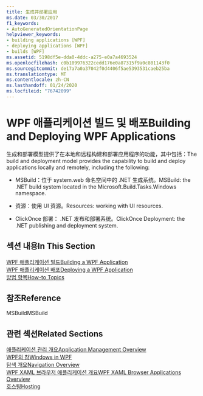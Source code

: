 ```yaml
---
title: 生成并部署应用
ms.date: 03/30/2017
f1_keywords:
- AutoGeneratedOrientationPage
helpviewer_keywords:
- building applications [WPF]
- deploying applications [WPF]
- builds [WPF]
ms.assetid: 5198df5e-dda0-4ddc-a275-e0a7a4693524
ms.openlocfilehash: c0b109976322cedd176e0a87315f9a0c801143f0
ms.sourcegitcommit: de17a7a0a37042f0d4406f5ae5393531caeb25ba
ms.translationtype: MT
ms.contentlocale: zh-CN
ms.lasthandoff: 01/24/2020
ms.locfileid: "76742099"
---
```

# <a name="building-and-deploying-wpf-applications"></a><span data-ttu-id="c5435-102">WPF 애플리케이션 빌드 및 배포</span><span class="sxs-lookup"><span data-stu-id="c5435-102">Building and Deploying WPF Applications</span></span>
<span data-ttu-id="c5435-103">生成和部署模型提供了在本地和远程构建和部署应用程序的功能，其中包括：</span><span class="sxs-lookup"><span data-stu-id="c5435-103">The build and deployment model provides the capability to build and deploy applications locally and remotely, including the following:</span></span>  
  
- <span data-ttu-id="c5435-104">MSBuild：位于 system.web 命名空间中的 .NET 生成系统。</span><span class="sxs-lookup"><span data-stu-id="c5435-104">MSBuild: the .NET build system located in the Microsoft.Build.Tasks.Windows namespace.</span></span>  
  
- <span data-ttu-id="c5435-105">资源：使用 UI 资源。</span><span class="sxs-lookup"><span data-stu-id="c5435-105">Resources: working with UI resources.</span></span>  
  
- <span data-ttu-id="c5435-106">ClickOnce 部署： .NET 发布和部署系统。</span><span class="sxs-lookup"><span data-stu-id="c5435-106">ClickOnce Deployment: the .NET publishing and deployment system.</span></span>  
  
## <a name="in-this-section"></a><span data-ttu-id="c5435-107">섹션 내용</span><span class="sxs-lookup"><span data-stu-id="c5435-107">In This Section</span></span>  
 [<span data-ttu-id="c5435-108">WPF 애플리케이션 빌드</span><span class="sxs-lookup"><span data-stu-id="c5435-108">Building a WPF Application</span></span>](building-a-wpf-application-wpf.md)  
 [<span data-ttu-id="c5435-109">WPF 애플리케이션 배포</span><span class="sxs-lookup"><span data-stu-id="c5435-109">Deploying a WPF Application</span></span>](deploying-a-wpf-application-wpf.md)  
 [<span data-ttu-id="c5435-110">방법 항목</span><span class="sxs-lookup"><span data-stu-id="c5435-110">How-to Topics</span></span>](build-and-deploy-how-to-topics.md)  
  
## <a name="reference"></a><span data-ttu-id="c5435-111">참조</span><span class="sxs-lookup"><span data-stu-id="c5435-111">Reference</span></span>  
 <span data-ttu-id="c5435-112">MSBuild</span><span class="sxs-lookup"><span data-stu-id="c5435-112">MSBuild</span></span>  
  
## <a name="related-sections"></a><span data-ttu-id="c5435-113">관련 섹션</span><span class="sxs-lookup"><span data-stu-id="c5435-113">Related Sections</span></span>  
 [<span data-ttu-id="c5435-114">애플리케이션 관리 개요</span><span class="sxs-lookup"><span data-stu-id="c5435-114">Application Management Overview</span></span>](application-management-overview.md)  
  [<span data-ttu-id="c5435-115">WPF의 창</span><span class="sxs-lookup"><span data-stu-id="c5435-115">Windows in WPF</span></span>](windows-in-wpf-applications.md)  
  [<span data-ttu-id="c5435-116">탐색 개요</span><span class="sxs-lookup"><span data-stu-id="c5435-116">Navigation Overview</span></span>](navigation-overview.md)  
  [<span data-ttu-id="c5435-117">WPF XAML 브라우저 애플리케이션 개요</span><span class="sxs-lookup"><span data-stu-id="c5435-117">WPF XAML Browser Applications Overview</span></span>](wpf-xaml-browser-applications-overview.md)  
  [<span data-ttu-id="c5435-118">호스팅</span><span class="sxs-lookup"><span data-stu-id="c5435-118">Hosting</span></span>](hosting-wpf-applications.md)
